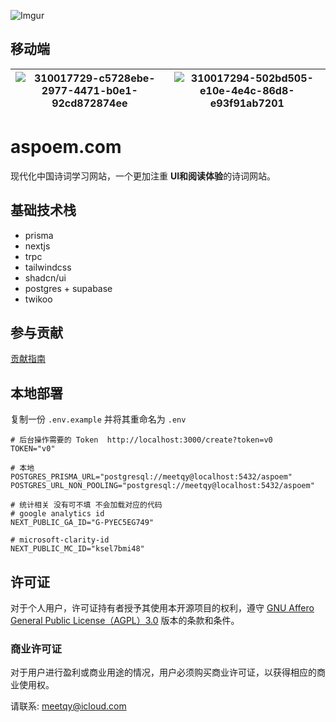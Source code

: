 ![Imgur](https://i.imgur.com/WzbeuNH.png)

## 移动端

|![310017729-c5728ebe-2977-4471-b0e1-92cd872874ee](https://github.com/meetqy/aspoem/assets/18411315/1748c1bf-b4e9-4e69-94d7-9a83fd997804)|![310017294-502bd505-e10e-4e4c-86d8-e93f91ab7201](https://github.com/meetqy/aspoem/assets/18411315/2515bd07-7b9a-46e0-b87b-d28aa5319281)|
|-|-|


# aspoem.com

现代化中国诗词学习网站，一个更加注重 **UI和阅读体验**的诗词网站。

## 基础技术栈

- prisma
- nextjs
- trpc
- tailwindcss
- shadcn/ui
- postgres + supabase
- twikoo

## 参与贡献

[贡献指南](./CONTRIBUTING.md)

## 本地部署

复制一份 `.env.example` 并将其重命名为 `.env`

``` env
# 后台操作需要的 Token  http://localhost:3000/create?token=v0
TOKEN="v0"

# 本地
POSTGRES_PRISMA_URL="postgresql://meetqy@localhost:5432/aspoem"
POSTGRES_URL_NON_POOLING="postgresql://meetqy@localhost:5432/aspoem"

# 统计相关 没有可不填 不会加载对应的代码
# google analytics id
NEXT_PUBLIC_GA_ID="G-PYEC5EG749"

# microsoft-clarity-id 
NEXT_PUBLIC_MC_ID="ksel7bmi48"
```

## 许可证

对于个人用户，许可证持有者授予其使用本开源项目的权利，遵守 [GNU Affero General Public License（AGPL）3.0](./LICENSE) 版本的条款和条件。

### 商业许可证

对于用户进行盈利或商业用途的情况，用户必须购买商业许可证，以获得相应的商业使用权。

请联系: meetqy@icloud.com